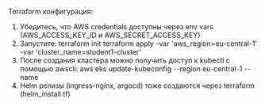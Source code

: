 Terraform конфигурация:
1. Убедитесь, что AWS credentials доступны через env vars (AWS_ACCESS_KEY_ID
и AWS_SECRET_ACCESS_KEY)
2. Запустите:
 terraform init
 terraform apply -var 'aws_region=eu-central-1' -var
'cluster_name=student1-cluster'
3. После создания кластера можно получить доступ к kubectl с помощью awscli:
 aws eks update-kubeconfig --region eu-central-1 --name <cluster-name>
4. Helm релизы (ingress-nginx, argocd) тоже создаются через terraform
(helm_install.tf)
